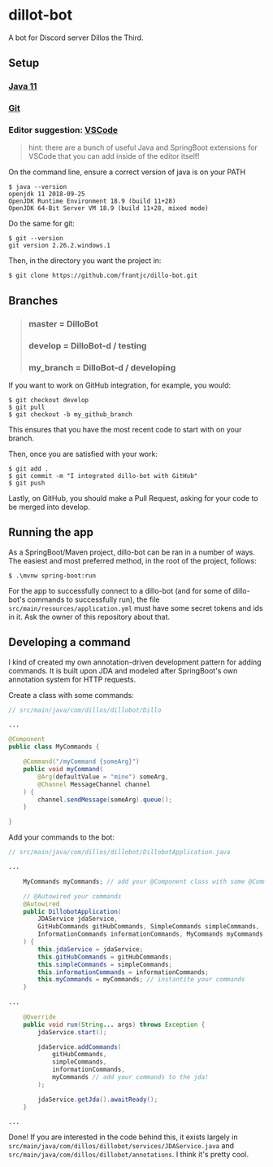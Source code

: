 # dillot-bot

A bot for Discord server Dillos the Third.

## Setup

### [Java 11](https://www.oracle.com/java/technologies/javase-jdk11-downloads.html)

### [Git](https://git-scm.com/)

### Editor suggestion: [VSCode](https://code.visualstudio.com/)

>hint: there are a bunch of useful Java and SpringBoot extensions for VSCode that you can add inside of the editor itself!

On the command line, ensure a correct version of java is on your PATH
```
$ java --version
openjdk 11 2018-09-25
OpenJDK Runtime Environment 18.9 (build 11+28)
OpenJDK 64-Bit Server VM 18.9 (build 11+28, mixed mode)
```

Do the same for git:
```
$ git --version
git version 2.26.2.windows.1
```

Then, in the directory you want the project in:
```
$ git clone https://github.com/frantjc/dillo-bot.git
```

## Branches

> ### master = DilloBot
>
> ### develop = DilloBot-d / testing
>
> ### my_branch = DilloBot-d / developing

If you want to work on GitHub integration, for example, you would:
```
$ git checkout develop
$ git pull
$ git checkout -b my_github_branch
```

This ensures that you have the most recent code to start with on your branch.


Then, once you are satisfied with your work:
```
$ git add .
$ git commit -m "I integrated dillo-bot with GitHub"
$ git push
```

Lastly, on GitHub, you should make a Pull Request, asking for your code to be merged into develop.

## Running the app

As a SpringBoot/Maven project, dillo-bot can be ran in a number of ways.  The easiest and most preferred method, in the root of the project, follows:
```
$ .\mvnw spring-boot:run
```

For the app to successfully connect to a dillo-bot (and for some of dillo-bot's commands to successfully run), the file `src/main/resources/application.yml` must have some secret tokens and ids in it. Ask the owner of this repository about that.

## Developing a command

I kind of created my own annotation-driven development pattern for adding commands. It is built upon JDA and modeled after SpringBoot's own annotation system for HTTP requests.

Create a class with some commands:
```java
// src/main/java/com/dillos/dillobot/Dillo

...

@Component
public class MyCommands {

    @Command("/myCommand {someArg}")
    public void myCommand(
        @Arg(defaultValue = "mine") someArg,
        @Channel MessageChannel channel
    ) {
        channel.sendMessage(someArg).queue();
    }

}
```

Add your commands to the bot:
```java
// src/main/java/com/dillos/dillobot/DillobotApplication.java

...

    MyCommands myCommands; // add your @Component class with some @Command functions

    // @Autowired your commands
    @Autowired
	public DillobotApplication(
		JDAService jdaService,
        GitHubCommands gitHubCommands, SimpleCommands simpleCommands,
        InformationCommands informationCommands, MyCommands myCommands
	) {
		this.jdaService = jdaService;
		this.gitHubCommands = gitHubCommands;
		this.simpleCommands = simpleCommands;
        this.informationCommands = informationCommands;
        this.myCommands = myCommands; // instantite your commands
    }
    
...

	@Override
	public void run(String... args) throws Exception {
		jdaService.start();

		jdaService.addCommands(
			gitHubCommands,
			simpleCommands,
            informationCommands,
            myCommands // add your commands to the jda!
		);

		jdaService.getJda().awaitReady();
    }

...
```

Done! If you are interested in the code behind this, it exists largely in `src/main/java/com/dillos/dillobot/services/JDAService.java` and `src/main/java/com/dillos/dillobot/annotations`.  I think it's pretty cool.